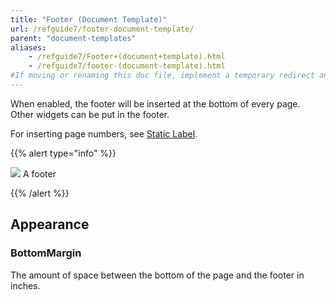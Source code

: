 ```yaml
---
title: "Footer (Document Template)"
url: /refguide7/footer-document-template/
parent: "document-templates"
aliases:
    - /refguide7/Footer+(document+template).html
    - /refguide7/footer-(document-template).html
#If moving or renaming this doc file, implement a temporary redirect and let the respective team know they should update the URL in the product. See Mapping to Products for more details.
---
```



When enabled, the footer will be inserted at the bottom of every page. Other widgets can be put in the footer.

For inserting page numbers, see [Static Label](/refguide/static-label-document-template/).

{{% alert type="info" %}}

![](/attachments/refguide7/desktop-modeler/document-templates/footer-document-template/918235.png)
A footer

{{% /alert %}}

## Appearance

### BottomMargin

The amount of space between the bottom of the page and the footer in inches.
